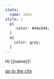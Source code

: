 ```yaml
---
state:
  name: John
style: |
  p{
     color: #44e544;
  }
  a{
    color: gray;
  }
---
```


Hi {{name}}!

[go to the city](city)
